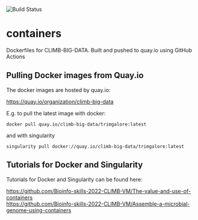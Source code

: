 ![Build Status](https://github.com/CLIMB-BIG-DATA/containers/workflows/build-push-quay/badge.svg)
# containers
Dockerfiles for CLIMB-BIG-DATA. Built and pushed to quay.io using GitHub Actions

## Pulling Docker images from Quay.io
The docker images are hosted by quay.io:

https://quay.io/organization/climb-big-data

E.g. to pull the latest image with docker:
```
docker pull quay.io/climb-big-data/trimgalore:latest
```
and with singularity
```
singularity pull docker://quay.io/climb-big-data/trimgalore:latest
```

## Tutorials for Docker and Singularity
Tutorials for Docker and Singularity can be found here:

https://github.com/Bioinfo-skills-2022-CLIMB-VM/The-value-and-use-of-containers<br/>
https://github.com/Bioinfo-skills-2022-CLIMB-VM/Assemble-a-microbial-genome-using-containers
